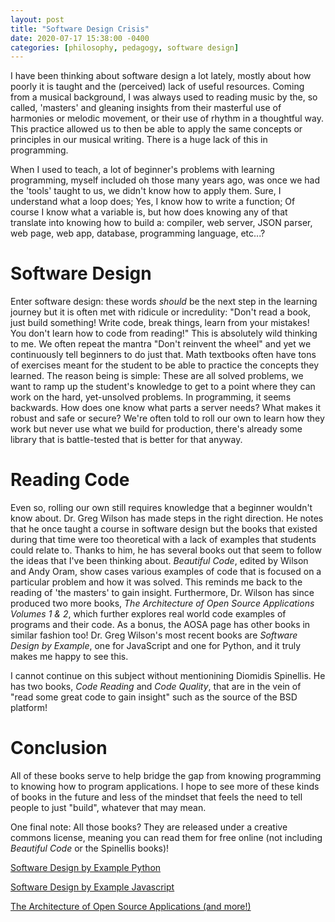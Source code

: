 ```yaml
---
layout: post
title: "Software Design Crisis"
date: 2020-07-17 15:38:00 -0400
categories: [philosophy, pedagogy, software design]
---
```


I have been thinking about software design a lot lately, mostly about how poorly it is taught and the (perceived) lack of useful resources. Coming from a musical background, I was always used to reading music by the, so called, 'masters' and gleaning insights from their masterful use of harmonies or melodic movement, or their use of rhythm in a thoughtful way. This practice allowed us to then be able to apply the same concepts or principles in our musical writing. There is a huge lack of this in programming.

When I used to teach, a lot of beginner's problems with learning programming, myself included oh those many years ago, was once we had the 'tools' taught to us, we didn't know how to apply them. Sure, I understand what a loop does; Yes, I know how to write a function; Of course I know what a variable is, but how does knowing any of that translate into knowing how to build a: compiler, web server, JSON parser, web page, web app, database, programming language, etc...?

# Software Design

Enter software design: these words _should_ be the next step in the learning journey but it is often met with ridicule or incredulity: "Don't read a book, just build something! Write code, break things, learn from your mistakes! You don't learn how to code from reading!" This is absolutely wild thinking to me. We often repeat the mantra "Don't reinvent the wheel" and yet we continuously tell beginners to do just that. Math textbooks often have tons of exercises meant for the student to be able to practice the concepts they learned. The reason being is simple: These are all solved problems, we want to ramp up the student's knowledge to get to a point where they can work on the hard, yet-unsolved problems. In programming, it seems backwards. How does one know what parts a server needs? What makes it robust and safe or secure? We're often told to roll our own to learn how they work but never use what we build for production, there's already some library that is battle-tested that is better for that anyway.

# Reading Code

Even so, rolling our own still requires knowledge that a beginner wouldn't know about. Dr. Greg Wilson has made steps in the right direction. He notes that he once taught a course in software design but the books that existed during that time were too theoretical with a lack of examples that students could relate to. Thanks to him, he has several books out that seem to follow the ideas that I've been thinking about. _Beautiful Code_, edited by Wilson and Andy Oram, show cases various examples of code that is focused on a particular problem and how it was solved. This reminds me back to the reading of 'the masters' to gain insight. Furthermore, Dr. Wilson has since produced two more books, _The Architecture of Open Source Applications Volumes 1 & 2_, which further explores real world code examples of programs and their code. As a bonus, the AOSA page has other books in similar fashion too! Dr. Greg Wilson's most recent books are _Software Design by Example_, one for JavaScript and one for Python, and it truly makes me happy to see this.

I cannot continue on this subject without mentionining Diomidis Spinellis. He has two books, _Code Reading_ and _Code Quality_, that are in the vein of "read some great code to gain insight" such as the source of the BSD platform!

# Conclusion

All of these books serve to help bridge the gap from knowing programming to knowing how to program applications. I hope to see more of these kinds of books in the future and less of the mindset that feels the need to tell people to just "build", whatever that may mean.

One final note: All those books? They are released under a creative commons license, meaning you can read them for free online (not including _Beautiful Code_ or the Spinellis books)!

[Software Design by Example Python](https://third-bit.com/sdxpy/)

[Software Design by Example Javascript](https://third-bit.com/sdxjs/)

[The Architecture of Open Source Applications (and more!)](https://aosabook.org/)